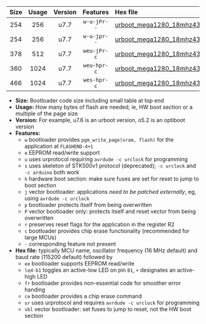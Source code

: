 |Size|Usage|Version|Features|Hex file|
|:-:|:-:|:-:|:-:|:--|
|254|256|u7.7|`w-u-jPr--`|[urboot_mega1280_18mhz432_115200bps_led+b7_ur_vbl.hex](https://raw.githubusercontent.com/stefanrueger/urboot.hex/main/boards/mega1280/fcpu_18mhz432/115200_bps/urboot_mega1280_18mhz432_115200bps_led+b7_ur_vbl.hex)|
|254|256|u7.7|`w-u-jpr--`|[urboot_mega1280_18mhz432_115200bps_led+b7_fr_ur_vbl.hex](https://raw.githubusercontent.com/stefanrueger/urboot.hex/main/boards/mega1280/fcpu_18mhz432/115200_bps/urboot_mega1280_18mhz432_115200bps_led+b7_fr_ur_vbl.hex)|
|378|512|u7.7|`weu-jPr-c`|[urboot_mega1280_18mhz432_115200bps_ee_led+b7_fr_ce_ur_vbl.hex](https://raw.githubusercontent.com/stefanrueger/urboot.hex/main/boards/mega1280/fcpu_18mhz432/115200_bps/urboot_mega1280_18mhz432_115200bps_ee_led+b7_fr_ce_ur_vbl.hex)|
|360|1024|u7.7|`weu-hpr-c`|[urboot_mega1280_18mhz432_115200bps_ee_led+b7_fr_ce_ur.hex](https://raw.githubusercontent.com/stefanrueger/urboot.hex/main/boards/mega1280/fcpu_18mhz432/115200_bps/urboot_mega1280_18mhz432_115200bps_ee_led+b7_fr_ce_ur.hex)|
|466|1024|u7.7|`wes-hpr-c`|[urboot_mega1280_18mhz432_115200bps_ee_led+b7_fr_ce.hex](https://raw.githubusercontent.com/stefanrueger/urboot.hex/main/boards/mega1280/fcpu_18mhz432/115200_bps/urboot_mega1280_18mhz432_115200bps_ee_led+b7_fr_ce.hex)|

- **Size:** Bootloader code size including small table at top end
- **Usage:** How many bytes of flash are needed, ie, HW boot section or a multiple of the page size
- **Version:** For example, u7.6 is an urboot version, o5.2 is an optiboot version
- **Features:**
  + `w` bootloader provides `pgm_write_page(sram, flash)` for the application at `FLASHEND-4+1`
  + `e` EEPROM read/write support
  + `u` uses urprotocol requiring `avrdude -c urclock` for programming
  + `s` uses skeleton of STK500v1 protocol (deprecated); `-c urclock` and `-c arduino` both work
  + `h` hardware boot section: make sure fuses are set for reset to jump to boot section
  + `j` vector bootloader: applications *need to be patched externally*, eg, using `avrdude -c urclock`
  + `p` bootloader protects itself from being overwritten
  + `P` vector bootloader only: protects itself and reset vector from being overwritten
  + `r` preserves reset flags for the application in the register R2
  + `c` bootloader provides chip erase functionality (recommended for large MCUs)
  + `-` corresponding feature not present
- **Hex file:** typically MCU name, oscillator frequency (16 MHz default) and baud rate (115200 default) followed by
  + `ee` bootloader supports EEPROM read/write
  + `led-b1` toggles an active-low LED on pin `B1`, `+` designates an active-high LED
  + `fr` bootloader provides non-essential code for smoother error handing
  + `ce` bootloader provides a chip erase command
  + `ur` uses urprotocol and requires `avrdude -c urclock` for programming
  + `vbl` vector bootloader: set fuses to jump to reset, not the HW boot section

